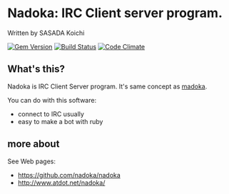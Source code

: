 # Nadoka: IRC Client server program.

Written by SASADA Koichi <ko1 at atdot.net>

[![Gem Version](https://badge.fury.io/rb/nadoka.svg)](http://badge.fury.io/rb/nadoka)
[![Build Status](https://img.shields.io/travis/nadoka/nadoka.svg)](https://travis-ci.org/nadoka/nadoka)
[![Code Climate](https://img.shields.io/codeclimate/github/nadoka/nadoka.svg)](https://codeclimate.com/github/nadoka/nadoka)

## What's this?

Nadoka is IRC Client Server program.
It's same concept as [madoka](http://www.madoka.org/).

You can do with this software:

- connect to IRC usually
- easy to make a bot with ruby


## more about

See Web pages:

- https://github.com/nadoka/nadoka
- http://www.atdot.net/nadoka/

